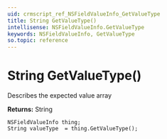 ```yaml
---
uid: crmscript_ref_NSFieldValueInfo_GetValueType
title: String GetValueType()
intellisense: NSFieldValueInfo.GetValueType
keywords: NSFieldValueInfo, GetValueType
so.topic: reference
---
```


# String GetValueType()

Describes the expected value array

**Returns:** String

```crmscript
NSFieldValueInfo thing;
String valueType  = thing.GetValueType();
```

